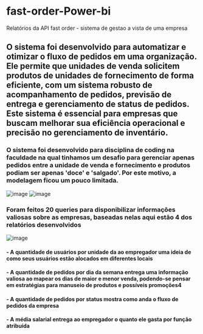 # fast-order-Power-bi
Relatórios da API fast order - sistema de gestao a vista de uma empresa 
## O sistema foi desenvolvido para automatizar e otimizar o fluxo de pedidos em uma organização. Ele permite que unidades de venda solicitem produtos de unidades de fornecimento de forma eficiente, com um sistema robusto de acompanhamento de pedidos, previsão de entrega e gerenciamento de status de pedidos. Este sistema é essencial para empresas que buscam melhorar sua eficiência operacional e precisão no gerenciamento de inventário.

### O sistema foi desenvolvido para disciplina de coding na faculdade na qual tinhamos um desafio para gerenciar apenas pedidos entre a unidade de venda e fornecimento e produtos podiam ser apenas 'doce' e 'salgado'. Por este motivo, a modelagem ficou um pouco limitada. 
![image](https://github.com/amaliacnasc/fast-order-Power-bi/assets/129235170/c387095f-f431-4e04-9199-1167ffefd4f7)
![image](https://github.com/amaliacnasc/fast-order-Power-bi/assets/129235170/615c0014-bdf7-4061-a542-6a8f7b5980ae)

### Foram feitos 20 queries para disponibilizar informações valiosas sobre as empresas, baseadas nelas aqui estão 4  dos relatórios desenvolvidos 
![image](https://github.com/amaliacnasc/fast-order-Power-bi/assets/129235170/7475467b-488f-4124-8008-e8eacca4519e)

#### - A quantidade de usuários por unidade da ao empregador uma ideia de como seus usuários estão alocados em diferentes locais 
#### - A quantidade de pedidos por dia da semana entrega uma informação valiosa ao mapear os dias de maior e menor venda, podendo-se pensar em estratégias para manuseio de produtos e possíveis promoções4
#### - A quantidade de pedidos por status mostra como anda o fluxo de pedidos da empresa
#### - A média salarial entrega ao empregador o quanto ele gasta por função atribuída
